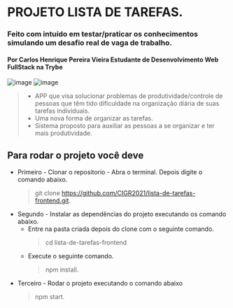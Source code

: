 # PROJETO LISTA DE TAREFAS.
### Feito com intuído em testar/praticar os conhecimentos simulando um desafio real de vaga de trabalho.
#### Por Carlos Henrique Pereira Vieira Estudante de Desenvolvimento Web FullStack na Trybe
![image](https://user-images.githubusercontent.com/78491183/140520487-7ae42676-5ae3-43db-b5ba-3ef24ee59ef8.png) ![image](https://user-images.githubusercontent.com/78491183/140520619-7c61696e-7b04-4af9-8530-e80b1cdf0f9f.png)

>- APP que visa solucionar problemas de produtividade/controle de pessoas que têm tido dificuldade na organização diária de suas tarefas individuais.
>- Uma nova forma de organizar as tarefas.
>- Sistema proposto para auxiliar as pessoas a se organizar e ter mais produtividade.

## Para rodar o projeto você deve
- Primeiro - Clonar o repositorio - Abra o terminal.
Depois digite o comando abaixo.
  > git clone https://github.com/CIGR2021/lista-de-tarefas-frontend.git.
- Segundo - Instalar as dependências do projeto executando os comando abaixo.
  * Entre na pasta criada depois do clone com o seguinte comando.
    > cd lista-de-tarefas-frontend
  * Execute o seguinte comando.
    > npm install.
- Terceiro - Rodar o projeto executando o comando abaixo
  > npm start.
